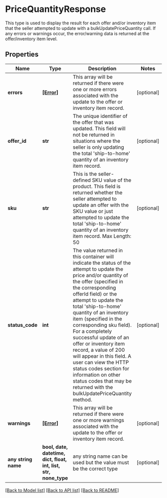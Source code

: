 # PriceQuantityResponse

This type is used to display the result for each offer and/or inventory item that the seller attempted to update with a bulkUpdatePriceQuantity call. If any errors or warnings occur, the error/warning data is returned at the offer/inventory item level.

## Properties
Name | Type | Description | Notes
------------ | ------------- | ------------- | -------------
**errors** | [**[Error]**](Error.md) | This array will be returned if there were one or more errors associated with the update to the offer or inventory item record. | [optional] 
**offer_id** | **str** | The unique identifier of the offer that was updated. This field will not be returned in situations where the seller is only updating the total &#39;ship-to-home&#39; quantity of an inventory item record. | [optional] 
**sku** | **str** | This is the seller-defined SKU value of the product. This field is returned whether the seller attempted to update an offer with the SKU value or just attempted to update the total &#39;ship-to-home&#39; quantity of an inventory item record. Max Length: 50 | [optional] 
**status_code** | **int** | The value returned in this container will indicate the status of the attempt to update the price and/or quantity of the offer (specified in the corresponding offerId field) or the attempt to update the total &#39;ship-to-home&#39; quantity of an inventory item (specified in the corresponding sku field). For a completely successful update of an offer or inventory item record, a value of 200 will appear in this field. A user can view the HTTP status codes section for information on other status codes that may be returned with the bulkUpdatePriceQuantity method. | [optional] 
**warnings** | [**[Error]**](Error.md) | This array will be returned if there were one or more warnings associated with the update to the offer or inventory item record. | [optional] 
**any string name** | **bool, date, datetime, dict, float, int, list, str, none_type** | any string name can be used but the value must be the correct type | [optional]

[[Back to Model list]](../README.md#documentation-for-models) [[Back to API list]](../README.md#documentation-for-api-endpoints) [[Back to README]](../README.md)


